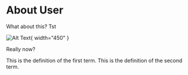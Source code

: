 # About User

What about this? Tst

![Alt Text](completion_procedure.png){ width="450" }

Really now?

<deflist collapsible="true">
    <def title="Expanded by default" default-state="expanded">
        This is the definition of the first term.
    </def>
    <def title="Collapsed by default">
        This is the definition of the second term.
    </def>
</deflist>